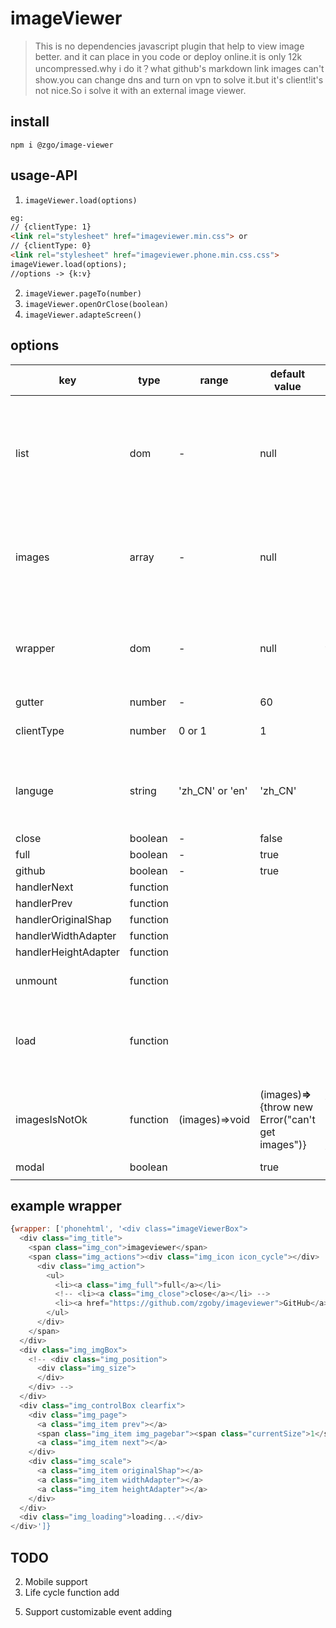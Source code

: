 # imageViewer
> This is no dependencies javascript plugin that help to view image better. and it can place in you code or deploy online.it is only 12k uncompressed.why i do it？what github's markdown link images can't show.you can change dns and turn on vpn to solve it.but it's client!it's not nice.So i solve it with an external image viewer.
## install
```
npm i @zgo/image-viewer
```
## usage-API

1. `imageViewer.load(options)`

```html
eg:
// {clientType: 1}
<link rel="stylesheet" href="imageviewer.min.css"> or 
// {clientType: 0}
<link rel="stylesheet" href="imageviewer.phone.min.css.css">
imageViewer.load(options);
//options -> {k:v} 
```
2. `imageViewer.pageTo(number)`
3. `imageViewer.openOrClose(boolean)`
4. `imageViewer.adapteScreen()`

## options

|key|type|range|default value|means|show|
|-|-|-|-|-|-|
|list|dom|-|null|ImageViewer can get image informations autoly,if you give dom what wrap all images that you want to load||
|images|array|-|null|image informations|[{src: '1.jpg', alt: 'image', width: number, height: number},...]|
|wrapper|dom|-|null|You can custom wrapper through changging some html of example||
|gutter|number|-|60|||
|clientType|number|0 or 1|1|0 is meaning phone and 1 is meaning PC||
|languge|string|'zh_CN' or 'en'|'zh_CN'|If you want to support more languges,you can use wrapper of options.||
|close|boolean|-|false|close||
|full|boolean|-|true|screen full||
|github|boolean|-|true|project origin||
|handlerNext|function|||||
|handlerPrev|function|||||
|handlerOriginalShap|function|||||
|handlerWidthAdapter|function|||||
|handlerHeightAdapter|function|||||
|unmount|function|||When wapper close,it executes||
|load|function|||when image is completed, it executes.every image executes just one time.||
|imagesIsNotOk|function|(images)=>void|(images)**=>**{throw new Error("can't get images")}|if images is not truthy,all events will not mount and button will not feedback!||
|modal|boolean||true|||
|||||||
## example wrapper
```js
{wrapper: ['phonehtml', '<div class="imageViewerBox">
  <div class="img_title">
    <span class="img_con">imageviewer</span>
    <span class="img_actions"><div class="img_icon icon_cycle"></div>
      <div class="img_action">
        <ul>
          <li><a class="img_full">full</a></li>
          <!-- <li><a class="img_close">close</a></li> -->
          <li><a href="https://github.com/zgoby/imageviewer">GitHub</a></li>
        </ul>
      </div>
    </span>
  </div>
  <div class="img_imgBox">
    <!-- <div class="img_position">
      <div class="img_size">
      </div>
    </div> -->
  </div>
  <div class="img_controlBox clearfix">
    <div class="img_page">
      <a class="img_item prev"></a>
      <span class="img_item img_pagebar"><span class="currentSize">1</span> / <span class="total">4</span></span>
      <a class="img_item next"></a>
    </div>
    <div class="img_scale">
      <a class="img_item originalShap"></a>
      <a class="img_item widthAdapter"></a>
      <a class="img_item heightAdapter"></a>
    </div>
  </div>
  <div class="img_loading">loading...</div>
</div>']}
```
## TODO
<!-- 1. Modal support -->
2. Mobile support
3. Life cycle function add
<!-- 4. Support customizable wrapper -->
5. Support customizable event adding
<!-- 6. Support mouse-->